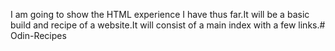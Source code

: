 I am going to show the HTML experience I have thus far.It will be a basic build and recipe of a website.It will consist of a main index with a few links.# Odin-Recipes
